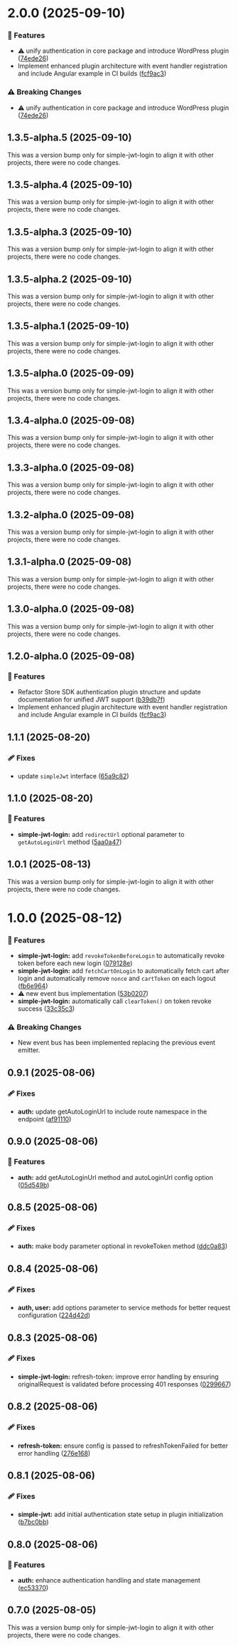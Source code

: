 # 2.0.0 (2025-09-10)

### 🚀 Features

- ⚠️ unify authentication in core package and introduce WordPress plugin ([74ede26](https://github.com/kmakris23/store-sdk/commit/74ede26))
- Implement enhanced plugin architecture with event handler registration and include Angular example in CI builds ([fcf9ac3](https://github.com/kmakris23/store-sdk/commit/fcf9ac3))

### ⚠️ Breaking Changes

- ⚠️ unify authentication in core package and introduce WordPress plugin ([74ede26](https://github.com/kmakris23/store-sdk/commit/74ede26))

## 1.3.5-alpha.5 (2025-09-10)

This was a version bump only for simple-jwt-login to align it with other projects, there were no code changes.

## 1.3.5-alpha.4 (2025-09-10)

This was a version bump only for simple-jwt-login to align it with other projects, there were no code changes.

## 1.3.5-alpha.3 (2025-09-10)

This was a version bump only for simple-jwt-login to align it with other projects, there were no code changes.

## 1.3.5-alpha.2 (2025-09-10)

This was a version bump only for simple-jwt-login to align it with other projects, there were no code changes.

## 1.3.5-alpha.1 (2025-09-10)

This was a version bump only for simple-jwt-login to align it with other projects, there were no code changes.

## 1.3.5-alpha.0 (2025-09-09)

This was a version bump only for simple-jwt-login to align it with other projects, there were no code changes.

## 1.3.4-alpha.0 (2025-09-08)

This was a version bump only for simple-jwt-login to align it with other projects, there were no code changes.

## 1.3.3-alpha.0 (2025-09-08)

This was a version bump only for simple-jwt-login to align it with other projects, there were no code changes.

## 1.3.2-alpha.0 (2025-09-08)

This was a version bump only for simple-jwt-login to align it with other projects, there were no code changes.

## 1.3.1-alpha.0 (2025-09-08)

This was a version bump only for simple-jwt-login to align it with other projects, there were no code changes.

## 1.3.0-alpha.0 (2025-09-08)

This was a version bump only for simple-jwt-login to align it with other projects, there were no code changes.

## 1.2.0-alpha.0 (2025-09-08)

### 🚀 Features

- Refactor Store SDK authentication plugin structure and update documentation for unified JWT support ([b39db7f](https://github.com/kmakris23/store-sdk/commit/b39db7f))
- Implement enhanced plugin architecture with event handler registration and include Angular example in CI builds ([fcf9ac3](https://github.com/kmakris23/store-sdk/commit/fcf9ac3))

## 1.1.1 (2025-08-20)

### 🩹 Fixes

- update `simpleJwt` interface ([65a9c82](https://github.com/kmakris23/store-sdk/commit/65a9c82))

## 1.1.0 (2025-08-20)

### 🚀 Features

- **simple-jwt-login:** add `redirectUrl` optional parameter to `getAutoLoginUrl` method ([5aa0a47](https://github.com/kmakris23/store-sdk/commit/5aa0a47))

## 1.0.1 (2025-08-13)

This was a version bump only for simple-jwt-login to align it with other projects, there were no code changes.

# 1.0.0 (2025-08-12)

### 🚀 Features

- **simple-jwt-login:** add `revokeTokenBeforeLogin` to automatically revoke token before each new login ([079128e](https://github.com/kmakris23/store-sdk/commit/079128e))
- **simple-jwt-login:** add `fetchCartOnLogin` to automatically fetch cart after login and automatically remove `nonce` and `cartToken` on each logout ([fb6e964](https://github.com/kmakris23/store-sdk/commit/fb6e964))
- ⚠️ new event bus implementation ([53b0207](https://github.com/kmakris23/store-sdk/commit/53b0207))
- **simple-jwt-login:** automatically call `clearToken()` on token revoke success ([33c35c3](https://github.com/kmakris23/store-sdk/commit/33c35c3))

### ⚠️ Breaking Changes

- New event bus has been implemented replacing the previous event emitter.

## 0.9.1 (2025-08-06)

### 🩹 Fixes

- **auth:** update getAutoLoginUrl to include route namespace in the endpoint ([af91110](https://github.com/kmakris23/store-sdk/commit/af91110))

## 0.9.0 (2025-08-06)

### 🚀 Features

- **auth:** add getAutoLoginUrl method and autoLoginUrl config option ([05d549b](https://github.com/kmakris23/store-sdk/commit/05d549b))

## 0.8.5 (2025-08-06)

### 🩹 Fixes

- **auth:** make body parameter optional in revokeToken method ([ddc0a83](https://github.com/kmakris23/store-sdk/commit/ddc0a83))

## 0.8.4 (2025-08-06)

### 🩹 Fixes

- **auth, user:** add options parameter to service methods for better request configuration ([224d42d](https://github.com/kmakris23/store-sdk/commit/224d42d))

## 0.8.3 (2025-08-06)

### 🩹 Fixes

- **simple-jwt-login:** refresh-token: improve error handling by ensuring originalRequest is validated before processing 401 responses ([0299667](https://github.com/kmakris23/store-sdk/commit/0299667))

## 0.8.2 (2025-08-06)

### 🩹 Fixes

- **refresh-token:** ensure config is passed to refreshTokenFailed for better error handling ([276e168](https://github.com/kmakris23/store-sdk/commit/276e168))

## 0.8.1 (2025-08-06)

### 🩹 Fixes

- **simple-jwt:** add initial authentication state setup in plugin initialization ([b7bc0bb](https://github.com/kmakris23/store-sdk/commit/b7bc0bb))

## 0.8.0 (2025-08-06)

### 🚀 Features

- **auth:** enhance authentication handling and state management ([ec53370](https://github.com/kmakris23/store-sdk/commit/ec53370))

## 0.7.0 (2025-08-05)

This was a version bump only for simple-jwt-login to align it with other projects, there were no code changes.
